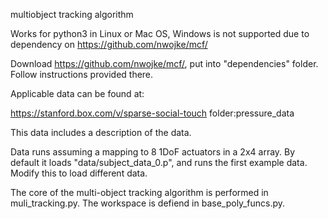 multiobject tracking algorithm

Works for python3 in Linux or Mac OS, Windows is not supported due to dependency on https://github.com/nwojke/mcf/

Download https://github.com/nwojke/mcf/, put into "dependencies" folder. Follow instructions provided there.

Applicable data can be found at:

https://stanford.box.com/v/sparse-social-touch
folder:pressure_data

This data includes a description of the data.

Data runs assuming a mapping to 8 1DoF actuators in a 2x4 array. By default it loads "data/subject_data_0.p", and runs the first example data. Modify this to load different data.

The core of the multi-object tracking algorithm is performed in muli_tracking.py. The workspace is defiend in base_poly_funcs.py.
